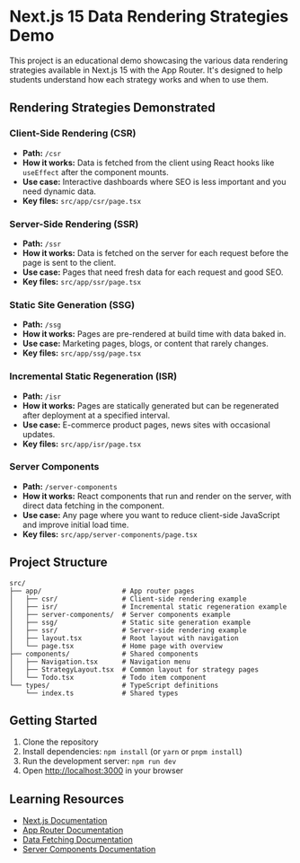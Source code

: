 # Next.js 15 Data Rendering Strategies Demo

This project is an educational demo showcasing the various data rendering strategies available in Next.js 15 with the App Router. It's designed to help students understand how each strategy works and when to use them.

## Rendering Strategies Demonstrated

### Client-Side Rendering (CSR)

- **Path:** `/csr`
- **How it works:** Data is fetched from the client using React hooks like `useEffect` after the component mounts.
- **Use case:** Interactive dashboards where SEO is less important and you need dynamic data.
- **Key files:** `src/app/csr/page.tsx`

### Server-Side Rendering (SSR)

- **Path:** `/ssr`
- **How it works:** Data is fetched on the server for each request before the page is sent to the client.
- **Use case:** Pages that need fresh data for each request and good SEO.
- **Key files:** `src/app/ssr/page.tsx`

### Static Site Generation (SSG)

- **Path:** `/ssg`
- **How it works:** Pages are pre-rendered at build time with data baked in.
- **Use case:** Marketing pages, blogs, or content that rarely changes.
- **Key files:** `src/app/ssg/page.tsx`

### Incremental Static Regeneration (ISR)

- **Path:** `/isr`
- **How it works:** Pages are statically generated but can be regenerated after deployment at a specified interval.
- **Use case:** E-commerce product pages, news sites with occasional updates.
- **Key files:** `src/app/isr/page.tsx`

### Server Components

- **Path:** `/server-components`
- **How it works:** React components that run and render on the server, with direct data fetching in the component.
- **Use case:** Any page where you want to reduce client-side JavaScript and improve initial load time.
- **Key files:** `src/app/server-components/page.tsx`

## Project Structure

```
src/
├── app/                    # App router pages
│   ├── csr/                # Client-side rendering example
│   ├── isr/                # Incremental static regeneration example
│   ├── server-components/  # Server components example
│   ├── ssg/                # Static site generation example
│   ├── ssr/                # Server-side rendering example
│   ├── layout.tsx          # Root layout with navigation
│   └── page.tsx            # Home page with overview
├── components/             # Shared components
│   ├── Navigation.tsx      # Navigation menu
│   ├── StrategyLayout.tsx  # Common layout for strategy pages
│   └── Todo.tsx            # Todo item component
└── types/                  # TypeScript definitions
    └── index.ts            # Shared types
```

## Getting Started

1. Clone the repository
2. Install dependencies: `npm install` (or `yarn` or `pnpm install`)
3. Run the development server: `npm run dev`
4. Open [http://localhost:3000](http://localhost:3000) in your browser

## Learning Resources

- [Next.js Documentation](https://nextjs.org/docs)
- [App Router Documentation](https://nextjs.org/docs/app)
- [Data Fetching Documentation](https://nextjs.org/docs/app/building-your-application/data-fetching)
- [Server Components Documentation](https://nextjs.org/docs/app/building-your-application/rendering/server-components)
